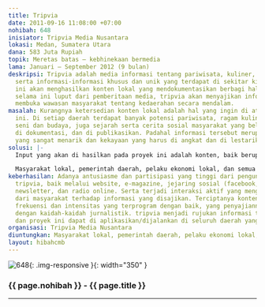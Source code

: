 ```yaml
---
title: Tripvia
date: 2011-09-16 11:08:00 +07:00
nohibah: 648
inisiator: Tripvia Media Nusantara
lokasi: Medan, Sumatera Utara
dana: 583 Juta Rupiah
topik: Meretas batas – kebhinekaan bermedia
lama: Januari – September 2012 (9 bulan)
deskripsi: Tripvia adalah media informasi tentang pariwisata, kuliner, seni dan budaya,
  serta informasi-informasi khusus dan unik yang terdapat di sekitar kita. Proyek
  ini akan menghasilkan konten lokal yang mendokumentasikan berbagi hal menarik yang
  selama ini luput dari pemberitaan media, tripvia akan menyajikan informasi yang
  membuka wawasan masyarakat tentang kedaerahan secara mendalam.
masalah: Kurangnya ketersedian konten lokal adalah hal yang ingin di atasi pada proyek
  ini. Di setiap daerah terdapat banyak potensi pariwisata, ragam kuliner, keberagaman
  seni dan budaya, juga sejarah serta cerita sosial masyarakat yang belum banyak diketahui,
  di dokumentasi, dan di publikasikan. Padahal informasi tersebut merupakan hal-hal
  yang sangat menarik dan kekayaan yang harus di angkat dan di lestarikan.
solusi: |-
  Input yang akan di hasilkan pada proyek ini adalah konten, baik berupa teks – image – audio – video. Konten tersebut akan di publikasi dan di sebarkan melalui website, e-magazine, jejaringan sosial media, newsletter, dan radio online secara kreatif dan menarik, dalam penyajiannya konten akan merujuk kepada kaidah-kaidah jurnalistik.

  Masyarakat lokal, pemerintah daerah, pelaku ekonomi lokal, dan semua pihak yang membutuhkan informasi kedaerahan akan menjadi pihak yang diuntungkan dalam proyek ini. tripvia dalam kegiatannya juga akan melakukan pelatihan jurnalistik dalam membentuk tim yang akan mengekplorasi wilayah yang menjadi target publikasi, tim di perkirakan akan terdiri dari anak-anak muda (19-30 tahun) yang memiliki minat di bidang jurnalistik serta passion di bidang traveling untuk menelusuri alam, ragam kehidupan, dan sosial budaya yang ada di masyarakat. Proyek ini rencananya akan mengekplorasi dan mempublikasikan 25 kabupaten dan 10 kota yang terdapat di Sumatera Utara. Proyek ini juga nantinya diharapkan secara sistematis dapat di terapkan di daerah (provinsi/kabupaten/kota) lain, Sumatera Utara diharapkan menjadi pilot project.
keberhasilan: Adanya antusiasme dan partisipasi yang tinggi dari pengunjung/pembaca
  tripvia, baik melalui website, e-magazine, jejaring sosial (facebook, twitter),
  newsletter, dan radio online. Serta terjadi interaksi aktif yang menghasilkan feedback
  dari masyarakat terhadap informasi yang disajikan. Terciptanya konten lokal dengan
  frekuensi dan intensitas yang terprogram dengan baik, yang penyajiannya telah sesuai
  dengan kaidah-kaidah jurnalistik. tripvia menjadi rujukan informasi tentang kedaerahan,
  dan proyek ini dapat di aplikasikan/dijalankan di seluruh daerah yang ada di Indonesia.
organisasi: Tripvia Media Nusantara
diuntungkan: Masyarakat lokal, pemerintah daerah, pelaku ekonomi lokal, dan semua pihak yang membutuhkan informasi kedaerahan akan menjadi pihak yang diuntungkan dalam proyek ini. tripvia dalam kegiatannya juga akan melakukan pelatihan jurnalistik dalam membentuk tim yang akan mengekplorasi wilayah yang menjadi target publikasi, tim di perkirakan akan terdiri dari anak-anak muda (19-30 tahun) yang memiliki minat di bidang jurnalistik serta passion di bidang traveling untuk menelusuri alam, ragam kehidupan, dan sosial budaya yang ada di masyarakat. Proyek ini rencananya akan mengekplorasi dan mempublikasikan 25 kabupaten dan 10 kota yang terdapat di Sumatera Utara. Proyek ini juga nantinya diharapkan secara sistematis dapat di terapkan di daerah (provinsi/kabupaten/kota) lain, Sumatera Utara diharapkan menjadi pilot project. 
layout: hibahcmb
---
```


![648](/static/img/hibahcmb/648.png){: .img-responsive }{: width="350" }

### {{ page.nohibah }} - {{ page.title }}

---
